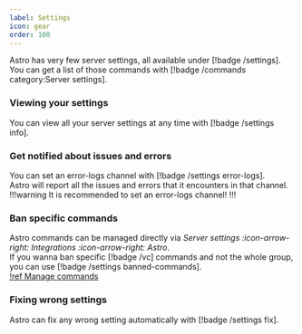 ```yaml
---
label: Settings
icon: gear
order: 100
---
```

Astro has very few server settings, all available under [!badge /settings].  
You can get a list of those commands with [!badge /commands category:Server settings].

### Viewing your settings
You can view all your server settings at any time with [!badge /settings info].

### Get notified about issues and errors
You can set an error-logs channel with [!badge /settings error-logs].  
Astro will report all the issues and errors that it encounters in that channel.
!!!warning
It is recommended to set an error-logs channel!
!!!

### Ban specific commands
Astro commands can be managed directly via *Server settings :icon-arrow-right: Integrations :icon-arrow-right: Astro*.  
If you wanna ban specific [!badge /vc] commands and not the whole group, you can use [!badge /settings banned-commands].  
[!ref Manage commands](temporary-voice-channels/user-commands.md)

### Fixing wrong settings
Astro can fix any wrong setting automatically with [!badge /settings fix].
